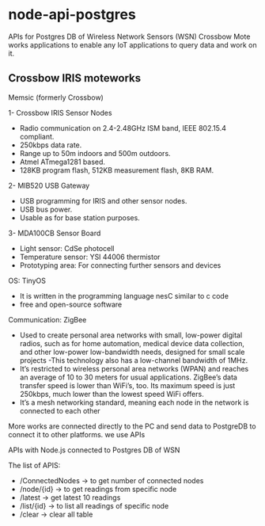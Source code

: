 # node-api-postgres


APIs for Postgres DB of Wireless Network Sensors (WSN) Crossbow Mote works applications to enable any IoT applications to query data and work on it.

Crossbow IRIS moteworks
-----------------------
Memsic (formerly Crossbow)

1- Crossbow IRIS Sensor Nodes

- Radio communication on 2.4-2.48GHz ISM band, IEEE 802.15.4 compliant.
- 250kbps data rate.
- Range up to 50m indoors and 500m outdoors.
- Atmel ATmega1281 based.
- 128KB program flash, 512KB measurement flash, 8KB RAM.

2- MIB520 USB Gateway

- USB programming for IRIS and other sensor nodes.
- USB bus power.
- Usable as for base station purposes.

3- MDA100CB Sensor Board

- Light sensor: CdSe photocell
- Temperature sensor: YSI 44006 thermistor
- Prototyping area: For connecting further sensors and devices

OS: TinyOS

- It is written in the programming language nesC similar to c code
- free and open-source software 

Communication: ZigBee

- Used to create personal area networks with small, low-power digital radios, such as for home automation, medical device data collection, and other low-power low-bandwidth needs, designed for small scale projects -This technology also has a low-channel bandwidth of 1MHz. 
- It’s restricted to wireless personal area networks (WPAN) and reaches an average of 10 to 30 meters for usual applications. ZigBee’s data transfer speed is lower than WiFi’s, too. Its maximum speed is just 250kbps, much lower than the lowest speed WiFi offers.
- It’s a mesh networking standard, meaning each node in the network is connected to each other

More works are connected directly to the PC and send data to PostgreDB to connect it to other platforms. we use APIs

APIs with Node.js connected to Postgres DB of WSN 

The list of APIS: 
- /ConnectedNodes  -> to get number of connected nodes
- /node/{id}       -> to get readings from specific node
- /latest          -> get latest 10 readings
- /list/{id}       -> to list all readings of specific node
- /clear           -> clear all table
